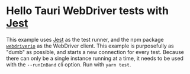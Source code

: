 # Hello Tauri WebDriver tests with [Jest]

This example uses [Jest] as the test runner, and the npm package [`webdriverio`] as the WebDriver
client. This example is purposefully as "dumb" as possible, and starts a new connection for every
test. Because there can only be a single instance running at a time, it needs to be used with the
`--runInBand` cli option. Run with `yarn test`.

[Jest]: https://jestjs.io/
[`webdriverio`]: https://www.npmjs.com/package/webdriverio